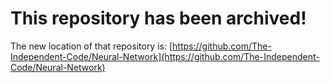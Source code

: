 # This repository has been archived!

The new location of that repository is: [https://github.com/The-Independent-Code/Neural-Network](https://github.com/The-Independent-Code/Neural-Network)
